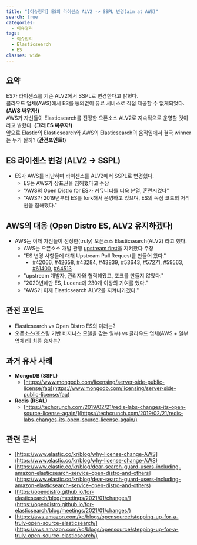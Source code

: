 ```yaml
---
title: "[이슈정리] ES의 라이센스 ALV2 -> SSPL 변경(aim at AWS)"
search: true
categories:
  - 이슈정리
tags:
  - 이슈정리
  - Elasticsearch
  - ES
classes: wide
---
```


## 요약
>
  ES가 라이센스를 기존 ALV2에서 SSPL로 변경한다고 밝혔다.  
  클라우드 업체(AWS)에서 ES를 동의없이 유료 서비스로 직접 제공할 수 없게되었다. **(AWS 싸우자!)**  
  AWS가 자신들이 Elasticsearch를 진정한 오픈소스 ALV2로 지속적으로 운영할 것이라고 밝혔다. **(그래 ES 싸우자!)**  
  앞으로 Elastic의 Elasticsearch와 AWS의 Elasticsearch의 움직임에서 결국 winner는 누가 될까? **(관전포인트!)**  

## ES 라이센스 변경 (ALV2 → SSPL)

- ES가 AWS를 비난하며 라이센스를 ALV2에서 SSPL로 변경했다.
  - ES는 AWS가 상표권을 침해했다고 주장
  - "AWS의 Open Distro for ES가 커뮤니티를 더욱 분열, 혼란시켰다"
  - "AWS가 2019년부터 ES를 fork해서 운영하고 있으며, ES의 독점 코드의 저작권을 침해했다."

## AWS의 대응 (Open Distro ES, ALV2 유지하겠다)

- AWS는 이제 자신들이 진정한(truly) 오픈소스 Elasticsearch(ALV2) 라고 했다.
  - AWS는 오픈소스 개발 관행 [upstream first](https://www.redhat.com/en/blog/what-open-source-upstream)을 지켜왔다 주장
  - "ES 변경 사항들에 대해 Upstream Pull Request를 만들어 왔다."
    - [#42066](https://github.com/elastic/elasticsearch/pull/42066), [#42658](https://github.com/elastic/elasticsearch/pull/42658), [#43284](https://github.com/elastic/elasticsearch/pull/43284), [#43839](https://github.com/elastic/elasticsearch/pull/43839), [#53643](https://github.com/elastic/elasticsearch/pull/53643), [#57271](https://github.com/elastic/elasticsearch/pull/57271), [#59563](https://github.com/elastic/elasticsearch/pull/59563), [#61400](https://github.com/elastic/elasticsearch/pull/61400), [#64513](https://github.com/elastic/elasticsearch/pull/64513)
  - "upstream 개발자, 관리자와 협력해왔고, 포크를 만들지 않았다."
  - "2020년에만 ES, Lucene에 230개 이상의 기여를 했다."
  - "AWS가 이제 Elasticsearch ALV2를 지켜나가겠다."

## 관전 포인트

- Elasticsearch vs Open Distro ES의 미래는?
- 오픈소스(호스팅 기반 비지니스 모델을 갖는 일부) vs 클라우드 업체(AWS + 일부 업체)의 최종 승자는?

## 과거 유사 사례

- **MongoDB (SSPL)**
  - [https://www.mongodb.com/licensing/server-side-public-license/faq](https://www.mongodb.com/licensing/server-side-public-license/faq)
- **Redis (RSAL)**
  - [https://techcrunch.com/2019/02/21/redis-labs-changes-its-open-source-license-again/](https://techcrunch.com/2019/02/21/redis-labs-changes-its-open-source-license-again/)

## 관련 문서

- [https://www.elastic.co/kr/blog/why-license-change-AWS](https://www.elastic.co/kr/blog/why-license-change-AWS)
- [https://www.elastic.co/kr/blog/dear-search-guard-users-including-amazon-elasticsearch-service-open-distro-and-others](https://www.elastic.co/kr/blog/dear-search-guard-users-including-amazon-elasticsearch-service-open-distro-and-others)
- [https://opendistro.github.io/for-elasticsearch/blog/meetings/2021/01/changes/](https://opendistro.github.io/for-elasticsearch/blog/meetings/2021/01/changes/)
- [https://aws.amazon.com/ko/blogs/opensource/stepping-up-for-a-truly-open-source-elasticsearch/](https://aws.amazon.com/ko/blogs/opensource/stepping-up-for-a-truly-open-source-elasticsearch/)
